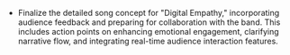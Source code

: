 - Finalize the detailed song concept for "Digital Empathy," incorporating audience feedback and preparing for collaboration with the band. This includes action points on enhancing emotional engagement, clarifying narrative flow, and integrating real-time audience interaction features.